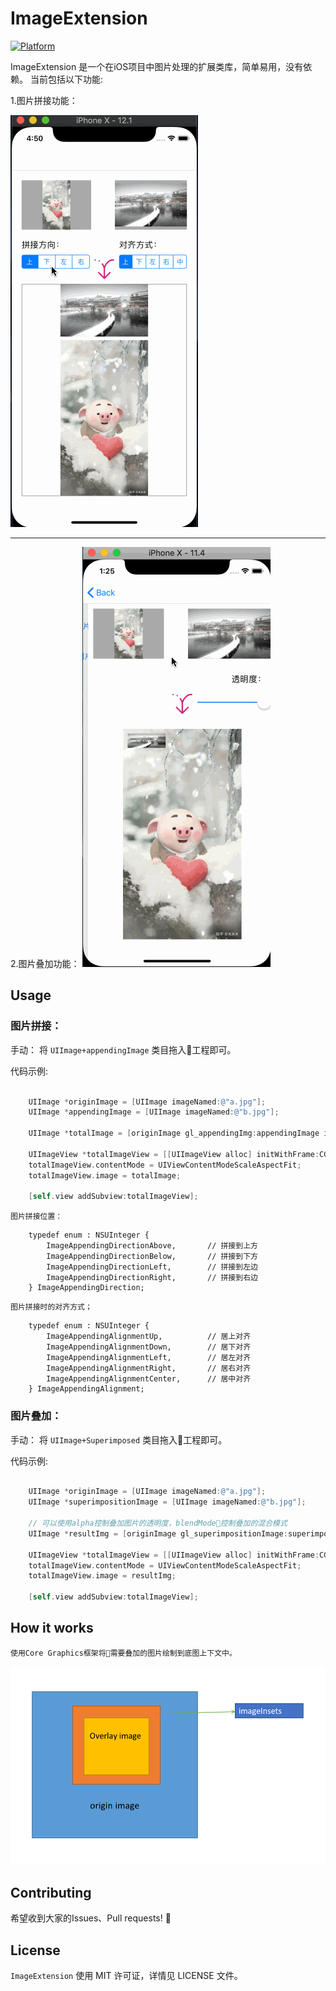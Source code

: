 # ImageExtension

 [![Platform](http://img.shields.io/badge/platform-ios-blue.svg?style=flat
)](https://developer.apple.com/iphone/index.action)

ImageExtension 是一个在iOS项目中图片处理的扩展类库，简单易用，没有依赖。
当前包括以下功能:

1.图片拼接功能：

![ImageAppending](https://github.com/ghostlordstar/PicRepo/blob/master/DemoShowImg/ImageExtension/imageAppending_Demo_show_gif_001.gif?raw=true)

---------
2.图片叠加功能：
![ImageSuperimposition](https://github.com/ghostlordstar/PicRepo/blob/master/DemoShowImg/ImageExtension/ImageExtension_Demo_superimposedImage_git_001.gif?raw=true)


## Usage

### 图片拼接：

手动：
    将 `UIImage+appendingImage` 类目拖入工程即可。

代码示例:

```objective-c
    
    UIImage *originImage = [UIImage imageNamed:@"a.jpg"];
    UIImage *appendingImage = [UIImage imageNamed:@"b.jpg"];
    
    UIImage *totalImage = [originImage gl_appendingImg:appendingImage imageGap:10.0f appendingDirection:ImageAppendingDirectionAbove appendingAlignment:ImageAppendingAlignmentCenter];
    
    UIImageView *totalImageView = [[UIImageView alloc] initWithFrame:CGRectMake(20, 100, 200, 200)];
    totalImageView.contentMode = UIViewContentModeScaleAspectFit;
    totalImageView.image = totalImage;
    
    [self.view addSubview:totalImageView];

```

`图片拼接位置：`
```
    typedef enum : NSUInteger {
        ImageAppendingDirectionAbove,       // 拼接到上方
        ImageAppendingDirectionBelow,       // 拼接到下方
        ImageAppendingDirectionLeft,        // 拼接到左边
        ImageAppendingDirectionRight,       // 拼接到右边
    } ImageAppendingDirection;
```

`图片拼接时的对齐方式；`
```
    typedef enum : NSUInteger {
        ImageAppendingAlignmentUp,          // 居上对齐
        ImageAppendingAlignmentDown,        // 居下对齐
        ImageAppendingAlignmentLeft,        // 居左对齐
        ImageAppendingAlignmentRight,       // 居右对齐
        ImageAppendingAlignmentCenter,      // 居中对齐
    } ImageAppendingAlignment;
```

### 图片叠加：
手动：
    将 `UIImage+Superimposed` 类目拖入工程即可。

代码示例:

```objective-c
    
    UIImage *originImage = [UIImage imageNamed:@"a.jpg"];
    UIImage *superimpositionImage = [UIImage imageNamed:@"b.jpg"];

    // 可以使用alpha控制叠加图片的透明度，blendMode控制叠加的混合模式
    UIImage *resultImg = [originImage gl_superimpositionImage:superimpositionImage superpositionRect:CGRectMake(0, 0, 100.0f, 50.0f) imageInsets:UIEdgeInsetsMake(10, 10, 10, 10) blendMode:kCGBlendModeNormal alpha:1.0];
    
    UIImageView *totalImageView = [[UIImageView alloc] initWithFrame:CGRectMake(20, 100, 200, 200)];
    totalImageView.contentMode = UIViewContentModeScaleAspectFit;
    totalImageView.image = resultImg;
    
    [self.view addSubview:totalImageView];

```

## How it works
    使用Core Graphics框架将需要叠加的图片绘制到底图上下文中。

![ImageSuperimpositionWork](https://github.com/ghostlordstar/PicRepo/blob/master/DemoShowImg/ImageExtension/ImageExtension_work_superimaposition_001.png?raw=true)

## Contributing
希望收到大家的Issues、Pull requests! 📩

## License
`ImageExtension` 使用 MIT 许可证，详情见 LICENSE 文件。
